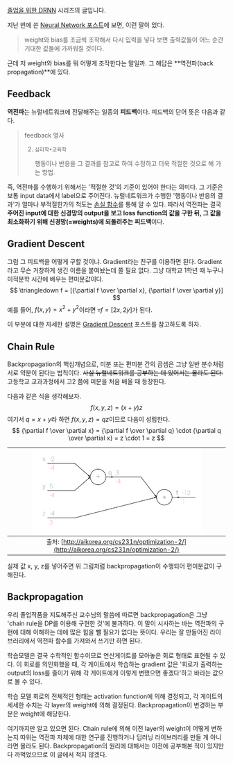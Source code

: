 [졸업을 위한 DRNN](https://enhanced.kr/postviewer/1551) 시리즈의 글입니다.

지난 번에 쓴 [Neural Network 포스트](https://enhanced.kr/postviewer/1732)에 보면, 이런 말이 있다.

> weight와 bias를 조금씩 조작해서 다시 입력을 넣다 보면 출력값들이 어느 순간 기대한 값들에 가까워질 것이다.

근데 저 weight와 bias를 뭐 어떻게 조작한다는 말일까. 그 해답은 **역전파(back propagation)**에 있다.



## Feedback

**역전파**는 뉴럴네트워크에 전달해주는 일종의 **피드백**이다. 피드백의 단어 뜻은 다음과 같다.

> feedback
> 명사
>
> 2. `심리학•교육학`
>
>     행동이나 반응을 그 결과를 참고로 하여 수정하고 더욱 적절한 것으로 해 가는 방법.

즉, 역전파를 수행하기 위해서는 '적절한 것'의 기준이 있어야 한다는 의미다. 그 기준은 보통 input data에서 label으로 주어진다. 뉴럴네트워크가 수행한 '행동이나 반응의 결과'가 얼마나 부적절한가의 척도는 [손실 함수](https://enhanced.kr/postviewer/1662)를 통해 알 수 있다. 따라서 역전파는 결국 **주어진 input에 대한 신경망의 output을 보고 loss function의 값을 구한 뒤, 그 값을 최소화하기 위해 신경망(=weights)에 되돌려주는 피드백**이다.



## Gradient Descent

그럼 그 피드백을 어떻게 구할 것이냐. Gradient라는 친구를 이용하면 된다. Gradient라고 무슨 거창하게 생긴 이름을 붙여놨는데 쫄 필요 없다. 그냥 대학교 1학년 때 누구나 미적분학 시간에 배우는 편미분값이다.
$$
\triangledown f = [{\partial f \over \partial x}, {\partial f \over \partial y}]
$$
예를 들어, $f(x, y) = x^2 + y^2$이라면 $\triangledown f = [2x, 2y]$가 된다.

이 부분에 대한 자세한 설명은 [Gradient Descent](https://enhanced.kr/postviewer/1697) 포스트를 참고하도록 하자.



## Chain Rule

Backpropagation의 핵심개념으로, 미분 또는 편미분 간의 곱셈은 그냥 일반 분수처럼 서로 약분이 된다는 법칙이다. ~~사실 뉴럴네트워크를 공부하는 데 있어서는 몰라도 된다.~~ 고등학교 교과과정에서 고2 쯤에 미분을 처음 배울 때 등장한다.

다음과 같은 식을 생각해보자.
$$
f(x, y, z) = (x+y)z
$$
여기서 $q = x+y$라 하면 $f(x, y, z) = qz$이므로 다음이 성립한다.
$$
{\partial f \over \partial x} = {\partial f \over \partial q} \cdot {\partial q \over \partial x} = z \cdot 1 = z
$$

| <img src="https://raw.githubusercontent.com/3jins/Images/master/backpropagation-diagram.png" width="80%"/> |
| :----------------------------------------------------------: |
| 출처: [http://aikorea.org/cs231n/optimization-2/](http://aikorea.org/cs231n/optimization-2/) |

실제 값 x, y, z를 넣어주면 위 그림처럼 backpropagation이 수행되어 편미분값이 구해진다.



## Backpropagation

우리 졸업작품을 지도해주신 교수님의 말씀에 따르면 backpropagation은 그냥 'chain rule을 DP를 이용해 구현한 것'에 불과하다. 이 말이 시사하는 바는 역전파의 구현에 대해 이해하는 데에 많은 힘을 뺄 필요가 없다는 뜻이다. 우리는 잘 만들어진 라이브러리에서 역전파 함수를 가져와서 쓰기만 하면 된다.

학습모델은 결국 수학적인 함수이므로 연산게이트를 모아놓은 회로 형태로 표현될 수 있다. 이 회로를 의인화했을 때, 각 게이트에서 학습하는 gradient 값은 '회로가 출력하는 output의 loss를 줄이기 위해 각 게이트에게 이렇게 변했으면 좋겠다'하고 바라는 값으로 볼 수 있다. 

학습 모델 회로의 전체적인 형태는 activation function에 의해 결정되고, 각 게이트의 세세한 수치는 각 layer의 weight에 의해 결정된다. Backpropagation이 변경하는 부분은 weight에 해당한다. 

여기까지만 알고 있으면 된다. Chain rule에 의해 이전 layer의 weight이 어떻게 변하는지 따위는 역전파 자체에 대한 연구를 진행하거나 딥러닝 라이브러리를 만들 게 아니라면 몰라도 된다. Backpropagation의 원리에 대해서는 이전에 공부해본 적이 있지만 다 까먹었으므로 이 글에서 적지 않겠다.